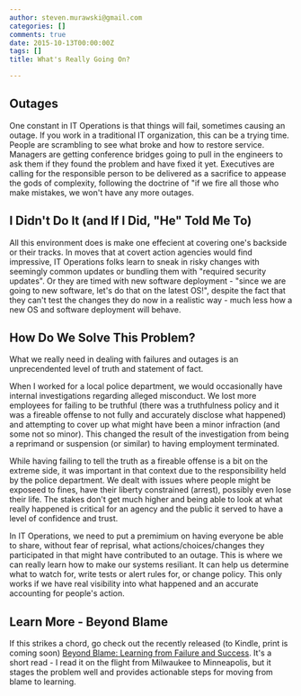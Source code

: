 ```yaml
---
author: steven.murawski@gmail.com
categories: []
comments: true
date: 2015-10-13T00:00:00Z
tags: []
title: What's Really Going On?

---
```


## Outages

One constant in IT Operations is that things will fail, sometimes causing an outage.  If you work in a traditional IT organization, this can be a trying time.  People are scrambling to see what broke and how to restore service.  Managers are getting conference bridges going to pull in the engineers to ask them if they found the problem and have fixed it yet.  Executives are calling for the responsible person to be delivered as a sacrifice to appease the gods of complexity, following the doctrine of "if we fire all those who make mistakes, we won't have any more outages.

## I Didn't Do It (and If I Did, "He" Told Me To)

All this environment does is make one effecient at covering one's backside or their tracks.  In moves that at covert action agencies would find impressive, IT Operations folks learn to sneak in risky changes with seemingly common updates or bundling them with "required security updates".  Or they are timed with new software deployment - "since we are going to new software, let's do that on the latest OS!", despite the fact that they can't test the changes they do now in a realistic way - much less how a new OS and software deployment will behave.

## How Do We Solve This Problem?

What we really need in dealing with failures and outages is an unprecendented level of truth and statement of fact.  

When I worked for a local police department, we would occasionally have internal investigations regarding alleged misconduct.  We lost more employees for failing to be truthful (there was a truthfulness policy and it was a fireable offense to not fully and accurately disclose what happened) and attempting to cover up what might have been a minor infraction (and some not so minor).  This changed the result of the investigation from being a reprimand or suspension (or similar) to having employment terminated.

While having failing to tell the truth as a fireable offense is a bit on the extreme side, it was important in that context due to the responsibility held by the police department.  We dealt with issues where people might be exposeed to fines, have their liberty constrained (arrest), possibly even lose their life.  The stakes don't get much higher and being able to look at what really happened is critical for an agency and the public it served to have a level of confidence and trust.

In IT Operations, we need to put a premimium on having everyone be able to share, without fear of reprisal, what actions/choices/changes they participated in that might have contributed to an outage.  This is where we can really learn how to make our systems resiliant.  It can help us determine what to watch for, write tests or alert rules for, or change policy.  This only works if we have real visibility into what happened and an accurate accounting for people's action.

## Learn More - Beyond Blame

If this strikes a chord, go check out the recently released (to Kindle, print is coming soon) [Beyond Blame: Learning from Failure and Success](http://www.amazon.com/Beyond-Blame-Learning-Failure-Success-ebook/dp/B016CJ5HUA).  It's a short read - I read it on the flight from Milwaukee to Minneapolis, but it stages the problem well and provides actionable steps for moving from blame to learning.
